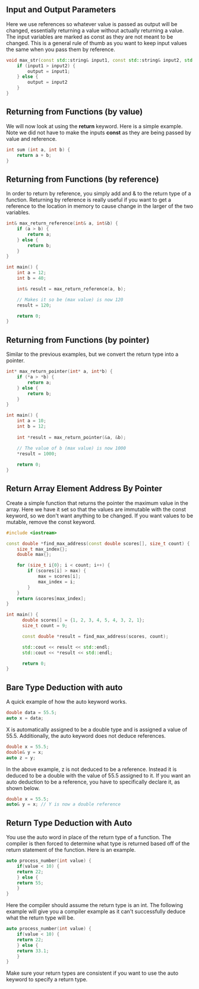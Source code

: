 ## Input and Output Parameters
Here we use references so whatever value is passed as output will be changed, essentially returning a value without actually returning a value. The input variables are marked as const as they are not meant to be changed. This is a general rule of thumb as you want to keep input values the same when you pass them by reference.

```C++
void max_str(const std::string& input1, const std::string& input2, std::string& output){
	if (input1 > input2) {
		output = input1;
	} else {
		output = input2
	}
}
```

## Returning from Functions (by value)
We will now look at using the **return** keyword. Here is a simple example. Note we did not have to make the inputs **const** as they are being passed by value and reference.

```C++
int sum (int a, int b) {
	return a + b;
}
```

## Returning from Functions (by reference)
In order to return by reference, you simply add and & to the return type of a function. Returning by reference is really useful if you want to get a reference to the location in memory to cause change in the larger of the two variables.

```C++
int& max_return_reference(int& a, int&b) {
	if (a > b) {
		return a;
	} else {
		return b;
	}
}

int main() {
	int a = 12;
	int b = 40;

	int& result = max_return_reference(a, b);

	// Makes it so be (max value) is now 120
	result = 120;

	return 0;
}
```

## Returning from Functions (by pointer)
Similar to the previous examples, but we convert the return type into a pointer.

```C++
int* max_return_pointer(int* a, int*b) {
	if (*a > *b) {
		return a;
	} else {
		return b;
	}
}

int main() {
	int a = 10;
	int b = 12;
	
	int *result = max_return_pointer(&a, &b);

	// The value of b (max value) is now 1000
	*result = 1000;
	
	return 0;
}

```

## Return Array Element Address By Pointer
Create a simple function that returns the pointer the maximum value in the array. Here we have it set so that the values are immutable with the const keyword, so we don't want anything to be changed. If you want values to be mutable, remove the const keyword.

```C++
#include <iostream>

const double *find_max_address(const double scores[], size_t count) {
    size_t max_index{};
    double max{};

    for (size_t i{0}; i < count; i++) {
        if (scores[i] > max) {
            max = scores[i];
            max_index = i;
        }
    }
    return &scores[max_index];
}

int main() {
      double scores[] = {1, 2, 3, 4, 5, 4, 3, 2, 1};
      size_t count = 9;

      const double *result = find_max_address(scores, count);

      std::cout << result << std::endl;
      std::cout << *result << std::endl;

      return 0;
}

```

## Bare Type Deduction with auto
A quick example of how the auto keyword works.

```C++
double data = 55.5;
auto x = data;
```

X is automatically assigned to be a double type and is assigned a value of 55.5. Additionally, the auto keyword does not deduce references.

```C++
double x = 55.5;
double& y = x;
auto z = y;
```

In the above example, z is not deduced to be a reference. Instead it is deduced to be a double with the value of 55.5 assigned to it. If you want an auto deduction to be a reference, you have to specifically declare it, as shown below.

```C++
double x = 55.5;
auto& y = x; // Y is now a double reference
```

## Return Type Deduction with Auto
You use the auto word in place of the return type of a function. The compiler is then forced to determine what type is returned based off of the return statement of the function. Here is an example.

```C++
auto process_number(int value) {
	if(value < 10) {
	return 22;
	} else {
	return 55;
	}
}
```

Here the compiler should assume the return type is an int. The following example will give you a compiler example as it can't successfully deduce what the return type will be.

```C++
auto process_number(int value) {
	if(value < 10) {
	return 22;
	} else {
	return 33.1;
	}
}
```

Make sure your return types are consistent if you want to use the auto keyword to specify a return type.
